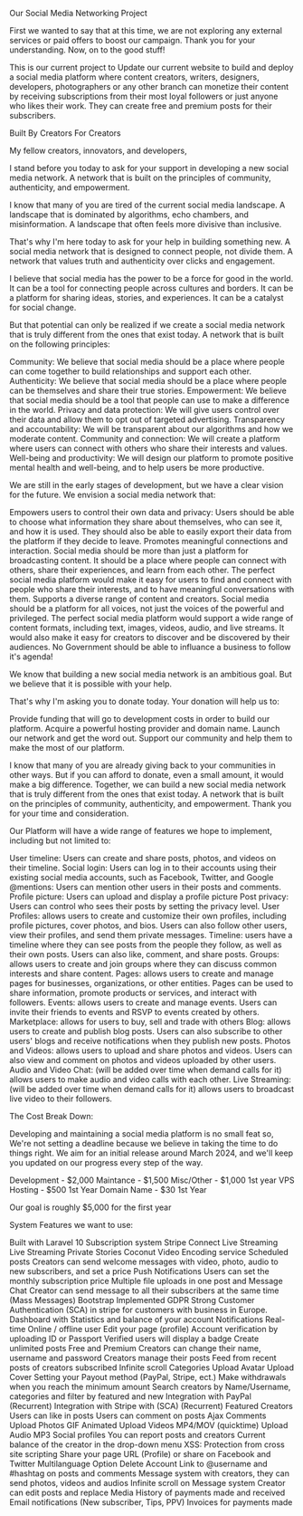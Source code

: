 

Our Social Media Networking Project

First we wanted to say that at this time, we are not exploring any external services or paid offers to boost our campaign. Thank you for your understanding. Now, on to the good stuff!

This is our current project to Update our current website to build and deploy a social media platform where content creators, writers, designers, developers, photographers or any other branch can monetize their content by receiving subscriptions from their most loyal followers or just anyone who likes their work. They can create free and premium posts for their subscribers.

Built By Creators For Creators

My fellow creators, innovators, and developers,

I stand before you today to ask for your support in developing a new social media network. A network that is built on the principles of community, authenticity, and empowerment.

I know that many of you are tired of the current social media landscape. A landscape that is dominated by algorithms, echo chambers, and misinformation. A landscape that often feels more divisive than inclusive.

That's why I'm here today to ask for your help in building something new. A social media network that is designed to connect people, not divide them. A network that values truth and authenticity over clicks and engagement.

I believe that social media has the power to be a force for good in the world. It can be a tool for connecting people across cultures and borders. It can be a platform for sharing ideas, stories, and experiences. It can be a catalyst for social change.

But that potential can only be realized if we create a social media network that is truly different from the ones that exist today. A network that is built on the following principles:

Community: We believe that social media should be a place where people can come together to build relationships and support each other.
Authenticity: We believe that social media should be a place where people can be themselves and share their true stories.
Empowerment: We believe that social media should be a tool that people can use to make a difference in the world.
Privacy and data protection: We will give users control over their data and allow them to opt out of targeted advertising.
Transparency and accountability: We will be transparent about our algorithms and how we moderate content.
Community and connection: We will create a platform where users can connect with others who share their interests and values.
Well-being and productivity: We will design our platform to promote positive mental health and well-being, and to help users be more productive.

We are still in the early stages of development, but we have a clear vision for the future. We envision a social media network that:

Empowers users to control their own data and privacy: Users should be able to choose what information they share about themselves, who can see it, and how it is used.
They should also be able to easily export their data from the platform if they decide to leave.
Promotes meaningful connections and interaction.
Social media should be more than just a platform for broadcasting content.
It should be a place where people can connect with others, share their experiences, and learn from each other.
The perfect social media platform would make it easy for users to find and connect with people who share their interests, and to have meaningful conversations with them.
Supports a diverse range of content and creators.
Social media should be a platform for all voices, not just the voices of the powerful and privileged.
The perfect social media platform would support a wide range of content formats, including text, images, videos, audio, and live streams.
It would also make it easy for creators to discover and be discovered by their audiences.
No Government should be able to influance a business to follow it's agenda!

We know that building a new social media network is an ambitious goal. But we believe that it is possible with your help.

That's why I'm asking you to donate today. Your donation will help us to:

Provide funding that will go to development costs in order to build our platform.
Acquire a powerful hosting provider and domain name.
Launch our network and get the word out.
Support our community and help them to make the most of our platform.

I know that many of you are already giving back to your communities in other ways. But if you can afford to donate, even a small amount, it would make a big difference. Together, we can build a new social media network that is truly different from the ones that exist today. A network that is built on the principles of community, authenticity, and empowerment. Thank you for your time and consideration.

Our Platform will have a wide range of features we hope to implement, including but not limited to:

User timeline: Users can create and share posts, photos, and videos on their timeline.
Social login: Users can log in to their accounts using their existing social media accounts, such as Facebook, Twitter, and Google
@mentions: Users can mention other users in their posts and comments.
Profile picture: Users can upload and display a profile picture
Post privacy: Users can control who sees their posts by setting the privacy level.
User Profiles: allows users to create and customize their own profiles, including profile pictures, cover photos, and bios. Users can also follow other users, view their profiles, and send them private messages.
Timeline: users have a timeline where they can see posts from the people they follow, as well as their own posts. Users can also like, comment, and share posts.
Groups: allows users to create and join groups where they can discuss common interests and share content.
Pages: allows users to create and manage pages for businesses, organizations, or other entities. Pages can be used to share information, promote products or services, and interact with followers.
Events: allows users to create and manage events. Users can invite their friends to events and RSVP to events created by others.
Marketplace: allows for users to buy, sell and trade with others
Blog: allows users to create and publish blog posts. Users can also subscribe to other users' blogs and receive notifications when they publish new posts.
Photos and Videos: allows users to upload and share photos and videos. Users can also view and comment on photos and videos uploaded by other users.
Audio and Video Chat: (will be added over time when demand calls for it) allows users to make audio and video calls with each other.
Live Streaming: (will be added over time when demand calls for it) allows users to broadcast live video to their followers.

The Cost Break Down:

Developing and maintaining a social media platform is no small feat so, We're not setting a deadline because we believe in taking the time to do things right. We aim for an initial release around March 2024, and we'll keep you updated on our progress every step of the way.

Development - $2,000
Maintance - $1,500
Misc/Other - $1,000 1st year
VPS Hosting - $500 1st Year
Domain Name - $30 1st Year

Our goal is roughly $5,000 for the first year

System Features we want to use:

Built with Laravel 10
Subscription system
Stripe Connect
Live Streaming
Live Streaming Private
Stories
Coconut Video Encoding service
Scheduled posts
Creators can send welcome messages with video, photo, audio to new subscribers, and set a price
Push Notifications
Users can set the monthly subscription price
Multiple file uploads in one post and Message Chat
Creator can send message to all their subscribers at the same time (Mass Messages)
Bootstrap
Implemented GDPR
Strong Customer Authentication (SCA) in stripe for customers with business in Europe.
Dashboard with Statistics and balance of your account
Notifications Real-time
Online / offline user
Edit your page (profile)
Account verification by uploading ID or Passport
Verified users will display a badge
Create unlimited posts Free and Premium
Creators can change their name, username and password
Creators manage their posts
Feed from recent posts of creators subscribed
Infinite scroll
Categories
Upload Avatar
Upload Cover
Setting your Payout method (PayPal, Stripe, ect.)
Make withdrawals when you reach the minimum amount
Search creators by Name/Username, categories and filter by featured and new
Integration with PayPal (Recurrent)
Integration with Stripe with (SCA) (Recurrent)
Featured Creators
Users can like in posts
Users can comment on posts
Ajax Comments
Upload Photos
GIF Animated
Upload Videos MP4/MOV (quicktime)
Upload Audio MP3
Social profiles
You can report posts and creators
Current balance of the creator in the drop-down menu
XSS: Protection from cross site scripting
Share your page URL (Profile) or share on Facebook and Twitter
Multilanguage
Option Delete Account
Link to @username and #hashtag on posts and comments
Message system with creators, they can send photos, videos and audios
Infinite scroll on Message system
Creator can edit posts and replace Media
History of payments made and received
Email notifications (New subscriber, Tips, PPV)
Invoices for payments made
